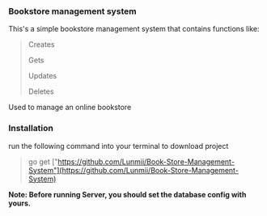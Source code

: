 ### **Bookstore management system**

This's a simple bookstore management system that contains functions like:
>Creates
> 
>Gets
> 
>Updates
> 
>Deletes

Used to manage an online bookstore

### **Installation** 

run the following command into your terminal to download project

>go get ["https://github.com/Lunmii/Book-Store-Management-System"](https://github.com/Lunmii/Book-Store-Management-System)


**Note: Before running Server, you should set the database config with yours.**